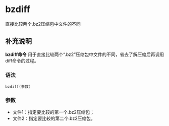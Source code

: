 bzdiff
===

直接比较两个.bz2压缩包中文件的不同

## 补充说明

**bzdiff命令** 用于直接比较两个“.bz2”压缩包中文件的不同，省去了解压缩后再调用diff命令的过程。

### 语法  

```shell
bzdiff(参数)
```

### 参数  

*   文件1：指定要比较的第一个.bz2压缩包；
*   文件2：指定要比较的第二个.bz2压缩包。


<!-- Linux命令行搜索引擎：https://jaywcjlove.github.io/linux-command/ -->